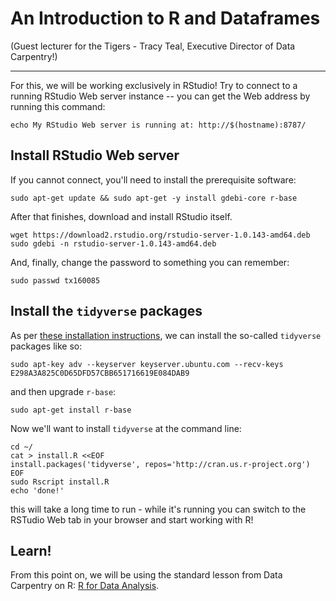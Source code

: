 # An Introduction to R and Dataframes

(Guest lecturer for the Tigers - Tracy Teal, Executive Director of Data Carpentry!)

----

For this, we will be working exclusively in RStudio!  Try to connect to a
running RStudio Web server instance -- you can get the Web address by
running this command:

```
echo My RStudio Web server is running at: http://$(hostname):8787/
```

## Install RStudio Web server

If you cannot connect, you'll need to install the prerequisite software:

```
sudo apt-get update && sudo apt-get -y install gdebi-core r-base
```

After that finishes, download and install RStudio itself.
```
wget https://download2.rstudio.org/rstudio-server-1.0.143-amd64.deb
sudo gdebi -n rstudio-server-1.0.143-amd64.deb 
```

And, finally, change the password to something you can remember:
```
sudo passwd tx160085
```

## Install the `tidyverse` packages

As per [these installation instructions](https://www.digitalocean.com/community/tutorials/how-to-install-r-on-ubuntu-16-04-2), we can install the
so-called `tidyverse` packages like so:

```
sudo apt-key adv --keyserver keyserver.ubuntu.com --recv-keys E298A3A825C0D65DFD57CBB651716619E084DAB9
```

and then upgrade `r-base`:

```
sudo apt-get install r-base
```

Now we'll want to install `tidyverse` at the command line:

```
cd ~/
cat > install.R <<EOF
install.packages('tidyverse', repos='http://cran.us.r-project.org')
EOF
sudo Rscript install.R
echo 'done!'
```

this will take a long time to run - while it's running you can switch to
the RSTudio Web tab in your browser and start working with R!

## Learn!

From this point on, we will be using the standard lesson from
Data Carpentry on R: [R for Data Analysis](http://www.datacarpentry.org/R-ecology-lesson/).
